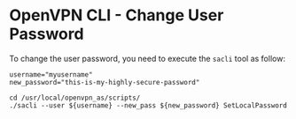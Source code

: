 # OpenVPN CLI - Change User Password

To change the user password, you need to execute the ```sacli``` tool as follow:


```
username="myusername"
new_password="this-is-my-highly-secure-password"

cd /usr/local/openvpn_as/scripts/
./sacli --user ${username} --new_pass ${new_password} SetLocalPassword
```

